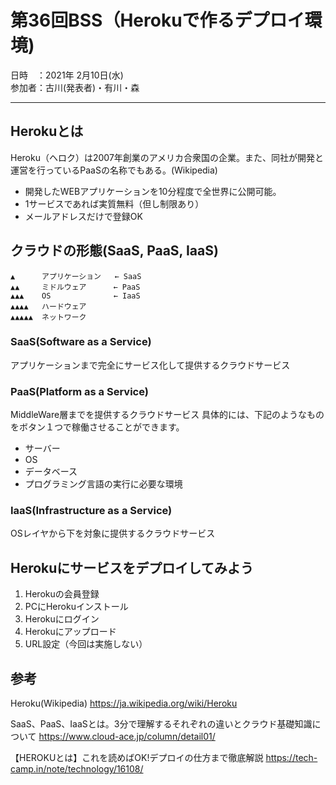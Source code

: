 # 第36回BSS（Herokuで作るデプロイ環境)

日時　：2021年 2月10日(水)  
参加者：古川(発表者)・有川・森

---

## Herokuとは
Heroku（ヘロク）は2007年創業のアメリカ合衆国の企業。また、同社が開発と運営を行っているPaaSの名称でもある。(Wikipedia)

  - 開発したWEBアプリケーションを10分程度で全世界に公開可能。
  - 1サービスであれば実質無料（但し制限あり）
  - メールアドレスだけで登録OK


## クラウドの形態(SaaS, PaaS, IaaS)

```
▲      アプリケーション   ← SaaS
▲▲     ミドルウェア      ← PaaS
▲▲▲    OS              ← IaaS
▲▲▲▲   ハードウェア
▲▲▲▲▲  ネットワーク
```

### SaaS(Software as a Service)
アプリケーションまで完全にサービス化して提供するクラウドサービス

### PaaS(Platform as a Service)
MiddleWare層までを提供するクラウドサービス
具体的には、下記のようなものをボタン１つで稼働させることができます。
  - サーバー
  - OS
  - データベース
  - プログラミング言語の実行に必要な環境

### IaaS(Infrastructure as a Service)
OSレイヤから下を対象に提供するクラウドサービス


## Herokuにサービスをデプロイしてみよう
  1. Herokuの会員登録
  2. PCにHerokuインストール
  3. Herokuにログイン
  4. Herokuにアップロード
  5. URL設定（今回は実施しない）


## 参考
Heroku(Wikipedia)
https://ja.wikipedia.org/wiki/Heroku

SaaS、PaaS、IaaSとは。3分で理解するそれぞれの違いとクラウド基礎知識について
https://www.cloud-ace.jp/column/detail01/

【HEROKUとは】これを読めばOK!デプロイの仕方まで徹底解説
https://tech-camp.in/note/technology/16108/

